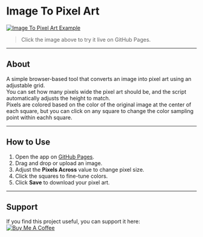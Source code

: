 # Image To Pixel Art

[![Image To Pixel Art Example](./Example.jpg "Image To Pixel Art")](https://camelcasesensitive.github.io/Image-To-Pixel-Art/)
> Click the image above to try it live on GitHub Pages.

---

## About

A simple browser-based tool that converts an image into pixel art using an adjustable grid.  
You can set how many pixels wide the pixel art should be, and the script automatically adjusts the height to match.  
Pixels are colored based on the color of the original image at the center of each square, but you can click on any square to change the color sampling point within eachh square.  

---

## How to Use

1. Open the app on [GitHub Pages](https://camelcasesensitive.github.io/Image-To-Pixel-Art/).  
2. Drag and drop or upload an image.  
3. Adjust the **Pixels Across** value to change pixel size.  
4. Click the squares to fine-tune colors.  
5. Click **Save** to download your pixel art.

---

## Support

If you find this project useful, you can support it here:  
<a href="https://www.buymeacoffee.com/morejpeg" target="_blank">
  <img 
    src="https://cdn.buymeacoffee.com/buttons/v2/default-yellow.png" 
    alt="Buy Me A Coffee" 
    width="85*2" 
    height="23*2" 
    style="max-width:100%; height:auto;"
  />
</a>
